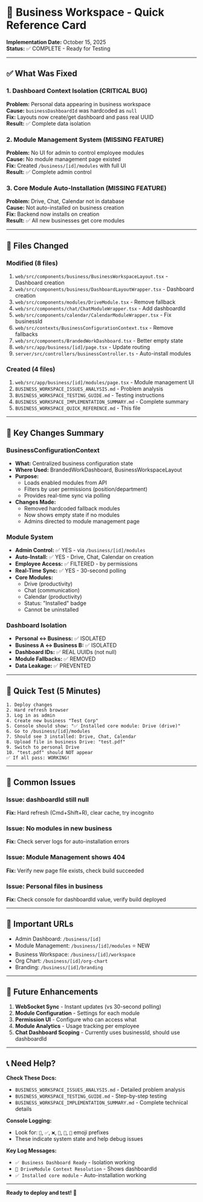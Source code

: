 # 🚀 Business Workspace - Quick Reference Card

**Implementation Date:** October 15, 2025  
**Status:** ✅ COMPLETE - Ready for Testing

---

## ✅ What Was Fixed

### **1. Dashboard Context Isolation (CRITICAL BUG)**
**Problem:** Personal data appearing in business workspace  
**Cause:** `businessDashboardId` was hardcoded as `null`  
**Fix:** Layouts now create/get dashboard and pass real UUID  
**Result:** ✅ Complete data isolation

### **2. Module Management System (MISSING FEATURE)**
**Problem:** No UI for admin to control employee modules  
**Cause:** No module management page existed  
**Fix:** Created `/business/[id]/modules` with full UI  
**Result:** ✅ Complete admin control

### **3. Core Module Auto-Installation (MISSING FEATURE)**  
**Problem:** Drive, Chat, Calendar not in database  
**Cause:** Not auto-installed on business creation  
**Fix:** Backend now installs on creation  
**Result:** ✅ All new businesses get core modules

---

## 📁 Files Changed

### **Modified (8 files)**
1. `web/src/components/business/BusinessWorkspaceLayout.tsx` - Dashboard creation
2. `web/src/components/business/DashboardLayoutWrapper.tsx` - Dashboard creation
3. `web/src/components/modules/DriveModule.tsx` - Remove fallback
4. `web/src/components/chat/ChatModuleWrapper.tsx` - Add dashboardId
5. `web/src/components/calendar/CalendarModuleWrapper.tsx` - Fix businessId
6. `web/src/contexts/BusinessConfigurationContext.tsx` - Remove fallbacks
7. `web/src/components/BrandedWorkDashboard.tsx` - Better empty state
8. `web/src/app/business/[id]/page.tsx` - Update routing
9. `server/src/controllers/businessController.ts` - Auto-install modules

### **Created (4 files)**
1. `web/src/app/business/[id]/modules/page.tsx` - Module management UI
2. `BUSINESS_WORKSPACE_ISSUES_ANALYSIS.md` - Problem analysis
3. `BUSINESS_WORKSPACE_TESTING_GUIDE.md` - Testing instructions
4. `BUSINESS_WORKSPACE_IMPLEMENTATION_SUMMARY.md` - Complete summary
5. `BUSINESS_WORKSPACE_QUICK_REFERENCE.md` - This file

---

## 🎯 Key Changes Summary

### **BusinessConfigurationContext**
- **What:** Centralized business configuration state
- **Where Used:** BrandedWorkDashboard, BusinessWorkspaceLayout
- **Purpose:** 
  - Loads enabled modules from API
  - Filters by user permissions (position/department)
  - Provides real-time sync via polling
- **Changes Made:**
  - Removed hardcoded fallback modules
  - Now shows empty state if no modules
  - Admins directed to module management page

### **Module System**
- **Admin Control:** ✅ YES - via `/business/[id]/modules`
- **Auto-Install:** ✅ YES - Drive, Chat, Calendar on creation
- **Employee Access:** ✅ FILTERED - by permissions
- **Real-Time Sync:** ✅ YES - 30-second polling
- **Core Modules:**
  - Drive (productivity)
  - Chat (communication)
  - Calendar (productivity)
  - Status: "Installed" badge
  - Cannot be uninstalled

### **Dashboard Isolation**
- **Personal ↔ Business:** ✅ ISOLATED
- **Business A ↔ Business B:** ✅ ISOLATED  
- **Dashboard IDs:** ✅ REAL UUIDs (not null)
- **Module Fallbacks:** ✅ REMOVED
- **Data Leakage:** ✅ PREVENTED

---

## 🧪 Quick Test (5 Minutes)

```
1. Deploy changes
2. Hard refresh browser
3. Log in as admin
4. Create new business "Test Corp"
5. Console should show: "✅ Installed core module: Drive (drive)"
6. Go to /business/[id]/modules
7. Should see 3 installed: Drive, Chat, Calendar
8. Upload file in business Drive: "test.pdf"
9. Switch to personal Drive
10. "test.pdf" should NOT appear
✅ If all pass: WORKING!
```

---

## 🚨 Common Issues

### **Issue:** dashboardId still null
**Fix:** Hard refresh (Cmd+Shift+R), clear cache, try incognito

### **Issue:** No modules in new business
**Fix:** Check server logs for auto-installation errors

### **Issue:** Module Management shows 404
**Fix:** Verify new page file exists, check build succeeded

### **Issue:** Personal files in business
**Fix:** Check console for dashboardId value, verify build deployed

---

## 📍 Important URLs

- Admin Dashboard: `/business/[id]`
- Module Management: `/business/[id]/modules` ⭐ NEW
- Business Workspace: `/business/[id]/workspace`
- Org Chart: `/business/[id]/org-chart`
- Branding: `/business/[id]/branding`

---

## 🔮 Future Enhancements

1. **WebSocket Sync** - Instant updates (vs 30-second polling)
2. **Module Configuration** - Settings for each module
3. **Permission UI** - Configure who can access what
4. **Module Analytics** - Usage tracking per employee
5. **Chat Dashboard Scoping** - Currently uses businessId, should use dashboardId

---

## 📞 Need Help?

**Check These Docs:**
- `BUSINESS_WORKSPACE_ISSUES_ANALYSIS.md` - Detailed problem analysis
- `BUSINESS_WORKSPACE_TESTING_GUIDE.md` - Step-by-step testing
- `BUSINESS_WORKSPACE_IMPLEMENTATION_SUMMARY.md` - Complete technical details

**Console Logging:**
- Look for: `🔄`, `✅`, `❌`, `📁`, `💬`, `📅` emoji prefixes
- These indicate system state and help debug issues

**Key Log Messages:**
- `✅ Business Dashboard Ready` - Isolation working
- `📁 DriveModule Context Resolution` - Shows dashboardId
- `✅ Installed core module` - Auto-installation working

---

**Ready to deploy and test!** 🎉


